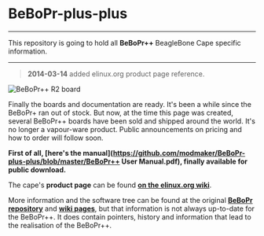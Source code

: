 BeBoPr-plus-plus
================
___
This repository is going to hold all **BeBoPr++** BeagleBone Cape specific information.
___
> **2014-03-14** added elinux.org product page reference.

![BeBoPr++ R2 board](http://imageshack.com/a/img36/9963/9jdd.jpg)


Finally the boards and documentation are ready. It's been a while since the BeBoPr+ ran out of stock. But now, at the time this page was created, several BeBoPr++ boards have been sold and shipped around the world. It's no longer a vapour-ware product. Public announcements on pricing and how to order will follow soon.

**First of all, [here's the manual](https://github.com/modmaker/BeBoPr-plus-plus/blob/master/BeBoPr++ User Manual.pdf), finally available for public download.**

The cape's **product page** can be found [**on the elinux.org wiki**](http://elinux.org/BeBoPr++).

More information and the software tree can be found at the original [**BeBoPr repository**](https://github.com/modmaker/BeBoPr) and [**wiki pages**](https://github.com/modmaker/BeBoPr/wiki), but that information is not always up-to-date for the BeBoPr++. It does contain pointers, history and information that lead to the realisation of the BeBoPr++.

